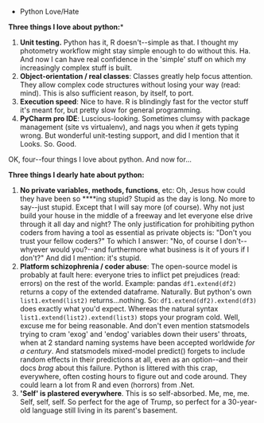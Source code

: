 * Python Love/Hate

**Three things I love about python:***

 1. **Unit testing.** Python has it, R doesn't--simple as that. I thought my photometry workflow might stay simple enough to do without this. Ha. And now I can have real confidence in the 'simple' stuff on which my increasingly complex stuff is built.
 2. **Object-orientation / real classes**: Classes greatly help focus attention. They allow complex code structures without losing your way (read: mind). This is also sufficient reason, by itself, to port.
 3. **Execution speed**: Nice to have. R is blindingly fast for the vector stuff it's meant for, but pretty slow for general programming.
 4. **PyCharm pro IDE**: Luscious-looking. Sometimes clumsy with package management (site vs virtualenv), and nags you when *it* gets typing wrong. But wonderful unit-testing support, and did I mention that it Looks. So. Good.

OK, four--four things I love about python. 
And now for...

**Three things I dearly hate about python:**

 1. **No private variables, methods, functions**, etc: Oh, Jesus how could they have been so ****ing stupid? Stupid as the day is long. No more to say--just stupid.
Except that I will say more (of course). Why not just build your house in the middle of a freeway and let everyone else drive through it all day and night? The only justification for prohibiting python coders from having a tool as essential as private objects is: "Don't you trust your fellow coders?" To which I answer: "No, of course I don't--whyever would you?--and furthermore what business is it of yours if I don't?"
And did I mention: it's stupid.
 2. **Platform schizophrenia / coder abuse**: The open-source model is probably at fault here: everyone tries to inflict pet prejudices (read: errors) on the rest of the world. Example: pandas `df1.extend(df2)` returns a copy of the extended dataframe. Naturally. But python's own `list1.extend(list2)` returns...nothing. 
So: `df1.extend(df2).extend(df3)` does exactly what you'd expect. 
Whereas the natural syntax `list1.extend(list2).extend(list3)` stops your program cold. Well, excuse me for being reasonable. 
And don't even mention statsmodels trying to cram 'exog' and 'endog' variables down their users' throats, when at 2 standard naming systems have been accepted worldwide *for a century*. And statsmodels mixed-model predict() forgets to include random effects in their predictions at all, even as an option--and their docs *brag* about this failure.
Python is littered with this crap, everywhere, often costing hours to figure out and code around. They could learn a lot from R and even (horrors) from .Net.
 3. **'Self' is plastered everywhere**. This is so self-absorbed. Me, me, me. Self, self, self. So perfect for the age of Trump, so perfect for a 30-year-old language still living in its parent's basement.